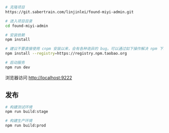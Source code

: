 ```bash
# 克隆项目
https://git.sabertrain.com/linjinlei/found-miyi-admin.git

# 进入项目目录
cd found-miyi-admin

# 安装依赖
npm install

# 建议不要直接使用 cnpm 安装以来，会有各种诡异的 bug。可以通过如下操作解决 npm 下载速度慢的问题
npm install --registry=https://registry.npm.taobao.org

# 启动服务
npm run dev
```

浏览器访问 [http://localhost:9222](http://localhost:9222)

## 发布

```bash
# 构建测试环境
npm run build:stage

# 构建生产环境
npm run build:prod
```
